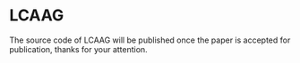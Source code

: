 # LCAAG

The source code of LCAAG will be published once the paper is accepted for publication, thanks for your attention.
